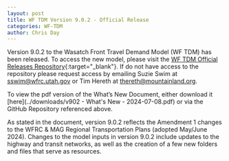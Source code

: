 ```yaml
---
layout: post
title: WF TDM Version 9.0.2 - Official Release
categories: WF-TDM
author: Chris Day
---
```


Version 9.0.2 to the Wasatch Front Travel Demand Model (WF TDM) has been released. To access the new model, please visit the [WF TDM Official Releases Repository](https://github.com/WFRCAnalytics/WF-TDM-Official-Releases/releases/tag/v9.0.2-official){:target="_blank"}. If do not have access to the repository please request access by emailing Suzie Swim at sswim@wfrc.utah.gov or Tim Hereth at thereth@mountainland.org.

To view the pdf version of the What’s New Document, either download it [here](../downloads/v902 - What's New - 2024-07-08.pdf) or via the GitHub Repository referenced above.

As stated in the document, version 9.0.2 reflects the Amendment 1 changes to the WFRC & MAG Regional Transportation Plans (adopted May/June 2024). Changes to the model inputs in version 9.0.2 include updates to the highway and transit networks, as well as the creation of a few new folders and files that serve as resources.
